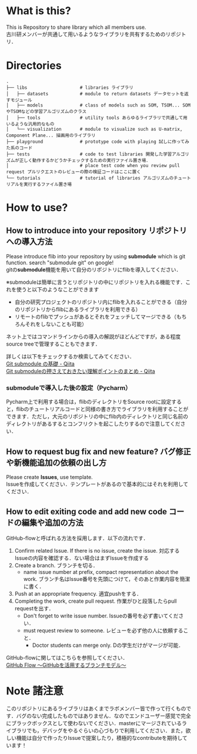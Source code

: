 # What is this?
This is Repository to share library which all members use.  
古川研メンバーが共通して用いるようなライブラリを共有するためのリポジトリ．  


# Directories

```
.
├── libs                    # libraries ライブラリ
│   ├── datasets            # module to return datasets データセットを返すモジュール
│   ├── models              # class of models such as SOM, TSOM... SOMやTSOMなどの学習アルゴリズムのクラス
│   ├── tools               # utility tools あらゆるライブラリで共通して用いるような汎用的なもの
│   └── visualization       # module to visualize such as U-matrix, Component Plane... 描画用のライブラリ
├── playground              # prototype code with playing 試しに作ってみた系のコード
├── tests                   # code to test libraries 開発した学習アルゴリズムが正しく動作するかどうかチェックするための実行ファイル置き場．
│                           # place test code when you review pull request プルリクエストのレビューの際の検証コードはここに置く
└── tutorials               # tutorial of libraries アルゴリズムのチュートリアルを実行するファイル置き場
```

# How to use?

## How to introduce into your repository リポジトリへの導入方法
Please introduce flib into your repository by using **submodule** which is git function. search "submodule git" on google!  
gitの**submodule**機能を用いて自分のリポジトリにflibを導入してください．


※submoduleは簡単に言うとリポジトリの中にリポジトリを入れる機能です．これを使うと以下のようなことができます
- 自分の研究プロジェクトのリポジトリ内にflibを入れることができる（自分のリポジトリからflibにあるライブラリを利用できる）
- リモートのflibでプッシュがあるとそれをフェッチしてマージできる（もちろんそれをしないことも可能）

ネット上ではコマンドラインからの導入の解説がほどんどですが，ある程度source treeで管理することもできます．

詳しくは以下をチェックするか検索してみてください．  
[Git submodule の基礎 - Qiita](https://qiita.com/sotarok/items/0d525e568a6088f6f6bb)  
[Git submoduleの押さえておきたい理解ポイントのまとめ - Qiita](https://qiita.com/kinpira/items/3309eb2e5a9a422199e9)

### submoduleで導入した後の設定（Pycharm）
Pycharm上で利用する場合は，flibのディレクトリをSource rootに設定すると，flibのチュートリアルコードと同様の書き方でライブラリを利用することができます．ただし，大元のリポジトリの中にflib内のディレクトリと同じ名前のディレクトリがあるするとコンフリクトを起こしたりするので注意してください．

## How to request bug fix and new feature? バグ修正や新機能追加の依頼の出し方
Please create **Issues**, use template.  
Issueを作成してください．テンプレートがあるので基本的にはそれを利用してください．

## How to edit exiting code and add new code コードの編集や追加の方法
GitHub-flowと呼ばれる方法を採用します．以下の流れです．
1. Confirm related Issue. If there is no issue, create the issue.  対応するIssueの内容を確認する．ない場合はまずIssueを作成する
2. Create a branch. ブランチを切る．
   - name issue number at prefix, compact representation about the work. ブランチ名はIssue番号を先頭につけて，そのあと作業内容を簡潔に書く．
3. Push at an appropriate frequency. 適宜pushをする．
4. Completing the work, create pull request. 作業がひと段落したらpull requestを出す．
   - Don't forget to write issue number. Issueの番号を必ず書いてください．
   - must request review to someone. レビューを必ず他の人に依頼すること．
      - Doctor students can merge only. Dの学生だけがマージが可能．

GitHub-flowに関してはこちらを参照してください．  
[GitHub Flow ～GitHubを活用するブランチモデル～](https://tracpath.com/bootcamp/learning_git_github_flow.html)


# Note 諸注意
このリポジトリにあるライブラリはあくまでラボメンバー皆で作って行くものです．バグのない完成したものではありません．なのでエンドユーザー感覚で完全にブラックボックスとして使わないでください．masterにマージされているライブラリでも，デバッグをやるぐらいの心づもりで利用してください．また，欲しい機能は自分で作ったりIssueで提案したり，積極的なcontributeを期待しています！
